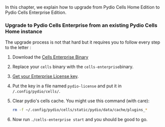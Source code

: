 In this chapter, we explain how to upgrade from Pydio Cells Home Edition to Pydio Cells Enterprise Edition.

### Upgrade to Pydio Cells Enterprise from an existing Pydio Cells Home instance

The upgrade process is not that hard but it requires you to follow every step to the letter :

1. Download the [Cells Enterprise Binary](https://download.pydio.com/pub/cells-enterprise/release/0.9.1/linux-amd64/cells-enterprise)
1. Replace your `cells` binary with the `cells-enterprise`binary.
1. [Get your Enterprise License key](/en/docs/cells/v1/enterprise-edition-requirements).
1. Put the key in a file named `pydio-license` and put it in `/.config/pydio/cells/`.
1. Clear pydio's cells cache. You might use this command (with care):
    
    ```sh
    rm -f ~/.config/pydio/cells/static/pydio/data/cache/plugins_*
    ```

1. Now run `./cells-enterprise start` and you should be good to go.